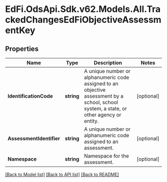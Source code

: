 # EdFi.OdsApi.Sdk.v62.Models.All.TrackedChangesEdFiObjectiveAssessmentKey

## Properties

Name | Type | Description | Notes
------------ | ------------- | ------------- | -------------
**IdentificationCode** | **string** | A unique number or alphanumeric code assigned to an objective assessment by a school, school system, a state, or other agency or entity. | [optional] 
**AssessmentIdentifier** | **string** | A unique number or alphanumeric code assigned to an assessment. | [optional] 
**Namespace** | **string** | Namespace for the assessment. | [optional] 

[[Back to Model list]](../README.md#documentation-for-models) [[Back to API list]](../README.md#documentation-for-api-endpoints) [[Back to README]](../README.md)

